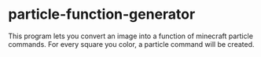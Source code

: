 # particle-function-generator
This program lets you convert an image into a function of minecraft particle commands. For every square you color, a particle command will be created.